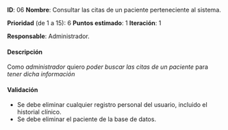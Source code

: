 **ID**: 06
**Nombre**: Consultar las citas de un paciente perteneciente al sistema.

**Prioridad** (de 1 a 15): 6
**Puntos estimado**: 1
**Iteración**: 1

**Responsable**: Administrador.

#### Descripción

Como *administrador* quiero *poder buscar las citas de un paciente* para *tener dicha información*

#### Validación

* Se debe eliminar cualquier registro personal del usuario, incluido el historial clínico.
* Se debe eliminar el paciente de la base de datos.



